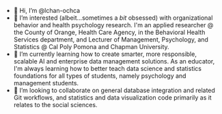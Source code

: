 - 👋 Hi, I’m @lchan-ochca
- 👀 I’m interested (albeit...sometimes a _bit_ obsessed) with organizational behavior and health psychology research. I'm an applied researcher @ the County of Orange, Health Care Agency, in the Behavioral Health Services department, and Lecturer of Management, Psychology, and Statistics @ Cal Poly Pomona and Chapman University.
- 🌱 I’m currently learning how to create smarter, more responsible, scalable AI and enterprise data management solutions. As an educator, I'm always learning how to better teach data science and statistics foundations for all types of students, namely psychology and management students. 
- 💞️ I’m looking to collaborate on general database integration and related Git workflows, and statistics and data visualization code primarily as it relates to the social sciences. 


<!---
lchan-ochca/lchan-ochca is a ✨ special ✨ repository because its `README.md` (this file) appears on your GitHub profile.
You can click the Preview link to take a look at your changes.
--->
